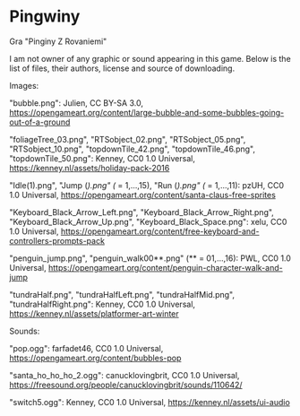 # Pingwiny
Gra "Pinginy Z Rovaniemi"

I am not owner of any graphic or sound appearing in this game. Below is the list of files, their authors, license and source of downloading.

Images:

"bubble.png": Julien, CC BY-SA 3.0, https://opengameart.org/content/large-bubble-and-some-bubbles-going-out-of-a-ground

"foliageTree_03.png", "RTSobject_02.png", "RTSobject_05.png", "RTSobject_10.png", "topdownTile_42.png", "topdownTile_46.png", "topdownTile_50.png": Kenney, CC0 1.0 Universal, https://kenney.nl/assets/holiday-pack-2016

"Idle(1).png", "Jump (*).png" (* = 1,...,15), "Run (*).png" (* = 1,...,11): pzUH, CC0 1.0 Universal, https://opengameart.org/content/santa-claus-free-sprites

"Keyboard_Black_Arrow_Left.png", "Keyboard_Black_Arrow_Right.png", "Keyboard_Black_Arrow_Up.png", "Keyboard_Black_Space.png": xelu, CC0 1.0 Universal, https://opengameart.org/content/free-keyboard-and-controllers-prompts-pack

"penguin_jump.png", "penguin_walk00**.png" (** = 01,...,16): PWL, CC0 1.0 Universal, https://opengameart.org/content/penguin-character-walk-and-jump

"tundraHalf.png", "tundraHalfLeft.png", "tundraHalfMid.png", "tundraHalfRight.png": Kenney, CC0 1.0 Universal, https://kenney.nl/assets/platformer-art-winter

Sounds:

"pop.ogg": farfadet46, CC0 1.0 Universal, https://opengameart.org/content/bubbles-pop

"santa_ho_ho_ho_2.ogg": canucklovingbrit, CC0 1.0 Universal, https://freesound.org/people/canucklovingbrit/sounds/110642/

"switch5.ogg": Kenney, CC0 1.0 Universal, https://kenney.nl/assets/ui-audio

